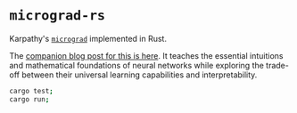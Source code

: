 # `micrograd-rs`

Karpathy's [`micrograd`](https://github.com/karpathy/micrograd) implemented in Rust.

The [companion blog post for this is here](https://sebinsua.com/bridging-the-gap). It teaches the essential intuitions and mathematical foundations of neural networks while exploring the trade-off between their universal learning capabilities and interpretability.

```sh
cargo test;
cargo run;
```
